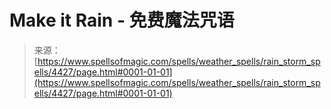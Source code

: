 <!--yml

category: 未分类

date: 2024-06-12 18:38:09

-->

# Make it Rain - 免费魔法咒语

> 来源：[https://www.spellsofmagic.com/spells/weather_spells/rain_storm_spells/4427/page.html#0001-01-01](https://www.spellsofmagic.com/spells/weather_spells/rain_storm_spells/4427/page.html#0001-01-01)
